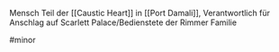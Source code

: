 Mensch
Teil der [[Caustic Heart]] in [[Port Damali]], Verantwortlich für Anschlag auf Scarlett Palace/Bedienstete der Rimmer Familie

#minor 